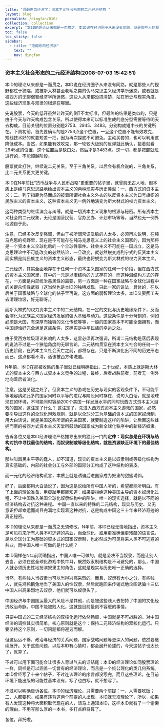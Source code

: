 ```yaml
---
title: "顶翻东西经济学：资本主义社会形态的二元经济结构 "
layout: blog
permalink: /dingfan/016/
collection: collection
excerpt: "本ID的理论从来都是一而贯之，本ID说在经济圈子从来没有同路，就是那些人的视野都过于狭隘，或被斯大林甚至老毛之类的伪马克思主义经济学所迷惑，或者就是被西方的无聊弱智经济学所迷惑，这些人从来都没搞清楚，站在历史与现实角度，这些经济现象与规律的根源在哪里。"
toc: false
toc_sticky: false
sidebar:
  - title: "顶翻东西经济学"
    text: ""
    nav: dingfan
---
```


### 资本主义社会形态的二元经济结构(2008-07-03 15:42:51)

本ID的理论从来都是一而贯之，本ID说在经济圈子从来没有同路，就是那些人的视野都过于狭隘，或被斯大林甚至老毛之类的伪马克思主义经济学所迷惑，或者就是被西方的无聊弱智经济学所迷惑，这些人从来都没搞清楚，站在历史与现实角度，这些经济现象与规律的根源在哪里。

先说股票，今天的低开虽然让昨天的倒T不太标准，但最终的结果是类似的，只是由于今天与昨天构成包含关系，所以使得本来可以标准生成的底分型需要等待明天去构成。目前关键的位置分别是2753、2945、3483，分别构成短中长的关键所在。下周初前，首先要确认的是2753点这个位置，一旦这个位置不能有效攻克，短线技术好的就要短差一把，因为再次探底不可避免。主动买套的，也可以利用这降低成本。当然，如果能有效攻克，那一轮较大级别的反弹就此确认，接着就看2945点的位置，这个位置后是缺口处，然后才是3483点。这一切，都是按部就班进行的，不能超越阶段。

股票就此打住，继续说二元关系，至于三角关系，以后会有机会说的，三角关系，比二元关系更大更关键。

本ID在N年前比“货币战争与人民币战略”更重要的帖子里，就曾前无古人地、但本质上是纯马克思思路地给出资本主义的两种现实与历史类型：一、西方式的资本主义；二、列宁指鹿为马而成的披着所谓社会主义外衣的以反资本主义为口号旗帜的民族主义的资本主义，这种资本主义无一例外地演变为斯大林式的权力资本主义。

这两种类型的继续演变与纠缠，就是一切资本主义现象的根源与秘密。所有资本主义社会的二元现象，无论是国营民营、官办民办、计划市场等等，当然也无一例外地源自于此。

注意，已经多次反复强调，但由于被所谓常识洗脑的人太多，必须再次说明，在纯马克思的视野里，现在是不可能存在纯马克思意义上的社会主义国家的，因为那将是一个资本主义全球化后的一个全球性事件。社会主义不可能在一国成立，这是马克思理论中不可能改变的必然结论，一旦改变，就必然蜕变成列宁式的反资本主义而实质是纯民族主义的资本主义形态，最终也将蜕变为斯大林式的权力资本主义。

二元经济，其实全面地存在于任何一个资本主义国家的任何一个阶段，但在西方式的资本主义国家里，其中的一元是以潜结构的方式存在的，而这种潜结构方式的存在，一方面是内部统治愚民性的需要，另一方面是一种在国家战略与全球化进程中的关键杀伤性武器（这当然也是本ID的独特发现，只此一家的说法，具体的，在以后关于国家战略与全球化的帖子里再说，这方面的弱智理论太多，本ID又要费工夫去清理垃圾，好无聊呀。）

而斯大林式的权力资本主义中的二元结构，在一定的文化与历史地缘条件下，反而会演化为民族主义国家经济发展的强大基础与动力。这些条件是十分苛刻的，例如必须是大国，有深厚而独特的文化传统等等，一般的国家基本不可能全面拥有，而中国却恰好完全满足这些条件，这确实是中华民族的幸运之处。

由于受西方垃圾理论影响的人太多，这里必须再次强调，所谓二元结构是落后表现的说法不过是一个狭隘角度的无聊言论，二元结构贯穿在资本主义社会的任何一个历史阶段，在资本主义社会灭亡之前，都将存在，只是不断演化出不同的历史形态而已，这点都看不清，活该被西方佬洗脑。

N年前，本ID在那被收集的集子里就已经明确指出，二十世纪，本质上就是斯大林式的资本主义与西方式资本主义竞争的过程，最终，后者战胜前者，前者无一例外地向着后者演化。

注意，这是关键之处了。但资本主义的游戏在历史与现实的客观条件下，不可能平等地容纳如此多的国家同时以平等的进程与阶段同时存在，说句大白话，就是地球现在的环境，不可能同时容纳200个美国一样发展水平的同时玩西方式资本主义游戏的国家，这注定了什么？
这注定了，先进入西方式资本主义游戏的国家，必然要引导出这样的全球化游戏规则，就是以全球分工为基础的资本式的国家奴隶制，用大白话说，就是美国这些所谓的先进国家，就要制造这样的陷阱，让后面这些蜂拥而至的被西方式资本主义天堂所鼓动的国家成为新全球化秩序中的新经济奴隶。

告诉各位又是本ID经济理论严格推导出来的独此一门的**定律：现实总是在环境与结构对抗中寻找最佳的结构，而奴隶制或等级化结构，就是资源缺乏环境下的最佳结构。**

那些叫嚣民主平等的蠢人，却不知道，现实的资本主义是以奴隶制或等级化结构为真实基础的，内部的社会分工与外部的国际分工构成了这种结构的表皮。

而一元化的经济结构谎言，本质上就是诱骗后进国家成为奴隶的甜蜜诱饵。

好了，后面都用大白话说了，因为这是说给所有中国人听的，希望都能听明白。有了上面的理论准备，用脚趾甲都能知道：如果要拒绝这种美国主导的资本奴隶化过程，不让中国跌入美国全球化奴隶结构中的陷阱，唯一的现实选择，就是以不同的经济结构去对抗这种进程。
中国一直以来的特殊的二元结构，现实与历史、又无意识但却幸运而尚且完满地实现着这种对抗，这是构成中国这三十年来经济奇迹的真正秘密。

本ID的理论从来都是一而贯之无须修改，N年前，本ID已经无情地指出，资本主义是可见将来所有人类不可逃避的共业，而全球化，或用更准确但更残酷的语言说，是以全球分工为基础的资本式的国家奴隶制，也必然成为可见将来人类不可逃避的共业，而中国人唯一可做的是什么呢？

本ID同样在N年前明确指出，中国人唯一可做的，就是坚决不当奴隶，而是让别人去当，必须在这全球化游戏中执牛耳，既然奴隶制结构是不可避免的，那么，中国人就必须历史性地扮演奴隶主的角色，这就是现实与历史唯一正确的选择。

当然，有些贱人当奴隶也可以当得兴高采烈的。而且，奴隶有大小之分，有些贱人，就先鸡鸭鹅兔地当了美国人的性奴隶，然后就跑回来传销式地企图诱骗十三亿中国人兴高采烈地去奴隶，他们就可以奴隶头了。

中国经济与中国国运最大的风险不是其他，而是被这些贱人去把持了中国的文化经济政治命脉。中国不能被贱人化，这就是目前最刻不容缓的事情。

只要中国式的二元经济结构的双核化运行依然畅顺，中国就是不可战胜的。对中国经济的调控其实很简单，核心原则就是这个：保持二元经济结构的双核化运行。只要坚持这个原则，一切问题都将迎刃而解。

但这远远不够，政治与经济的关系问题，国家战略问题等更深入的问题，依然要继续展开。关于这些问题，以后本ID有心情时，都会展开论述的，今天这帖子也太长了，就算了。

不过可以用下面可能会让很多人背过气去的话结尾：本ID的经济理论如同股票理论一样，同样是可以涵盖一切曾有的经济理论，而且是一个纯公理化的类几何系统。本ID曾经写了十来个帖子，不过连该理论的序言都没写完，而且这些理论，在目前环境下能出版的可能性基本没有，写了也白写，就不想写了。

不过可以明确告诉各位，本ID的经济理论，只需要两个前提：一、人需要吃饭；二、人都要死。如果有违背这两个前提的人出现，本ID就无须理论了，所以，如果有人发现这种将大面积取代现在的人，请马上通知本ID，这样本ID就有了一个偷懒的理由，不用写那么厚的一本书，多打点麻将算了。

各位，拜托啦。